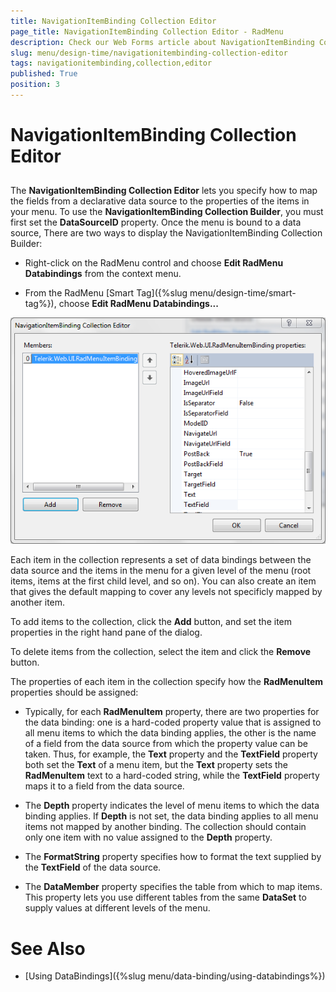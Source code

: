 ```yaml
---
title: NavigationItemBinding Collection Editor
page_title: NavigationItemBinding Collection Editor - RadMenu
description: Check our Web Forms article about NavigationItemBinding Collection Editor.
slug: menu/design-time/navigationitembinding-collection-editor
tags: navigationitembinding,collection,editor
published: True
position: 3
---
```


# NavigationItemBinding Collection Editor

## 

The **NavigationItemBinding Collection Editor** lets you specify how to map the fields from a declarative data source to the properties of the items in your menu. To use the **NavigationItemBinding Collection Builder**, you must first set the **DataSourceID** property. Once the menu is bound to a data source, There are two ways to display the NavigationItemBinding Collection Builder:

* Right-click on the RadMenu control and choose **Edit RadMenu Databindings** from the context menu.

* From the RadMenu [Smart Tag]({%slug menu/design-time/smart-tag%}), choose **Edit RadMenu Databindings...**

![RadMenu NavigationItemBinding Collection Editor </legacyBold>lets you specify how to map the fields from a declarative data source to the properties of the items in your menu. To use the <legacyBold>NavigationItemBinding Collection Builder</legacyBold>, you must first set the <legacyBold>DataSourceID</legacyBold> property. Once the menu is bound to a data source, There are two ways to display the NavigationItemBinding Collection Builde](images/menu_navigationitembindingcollectioneditor.png)

Each item in the collection represents a set of data bindings between the data source and the items in the menu for a given level of the menu (root items, items at the first child level, and so on). You can also create an item that gives the default mapping to cover any levels not specificly mapped by another item.

To add items to the collection, click the **Add** button, and set the item properties in the right hand pane of the dialog.

To delete items from the collection, select the item and click the **Remove** button.

The properties of each item in the collection specify how the **RadMenuItem** properties should be assigned:

* Typically, for each **RadMenuItem** property, there are two properties for the data binding: one is a hard-coded property value that is assigned to all menu items to which the data binding applies, the other is the name of a field from the data source from which the property value can be taken. Thus, for example, the **Text** property and the **TextField** property both set the **Text** of a menu item, but the **Text** property sets the **RadMenuItem** text to a hard-coded string, while the **TextField** property maps it to a field from the data source.

* The **Depth** property indicates the level of menu items to which the data binding applies. If **Depth** is not set, the data binding applies to all menu items not mapped by another binding. The collection should contain only one item with no value assigned to the **Depth** property.

* The **FormatString** property specifies how to format the text supplied by the **TextField** of the data source.

* The **DataMember** property specifies the table from which to map items. This property lets you use different tables from the same **DataSet** to supply values at different levels of the menu.

# See Also

 * [Using DataBindings]({%slug menu/data-binding/using-databindings%})
